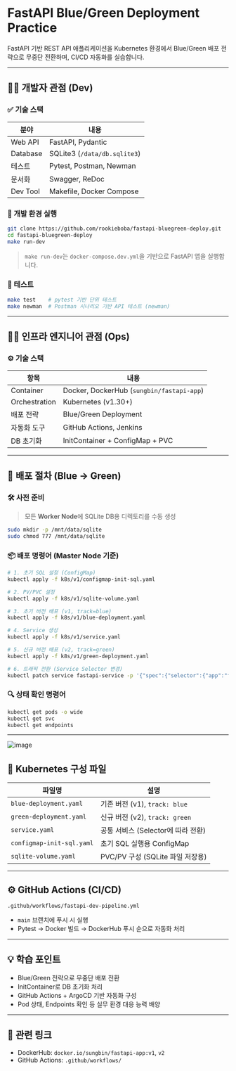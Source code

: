 # FastAPI Blue/Green Deployment Practice

FastAPI 기반 REST API 애플리케이션을 Kubernetes 환경에서 Blue/Green 배포 전략으로 무중단 전환하며, CI/CD 자동화를 실습합니다.

---

## 🧑‍💻 개발자 관점 (Dev)

### ✅ 기술 스택

| 분야     | 내용                      |
|----------|---------------------------|
| Web API  | FastAPI, Pydantic         |
| Database | SQLite3 (`/data/db.sqlite3`) |
| 테스트   | Pytest, Postman, Newman   |
| 문서화   | Swagger, ReDoc            |
| Dev Tool | Makefile, Docker Compose  |

### 🔧 개발 환경 실행

```bash
git clone https://github.com/rookieboba/fastapi-bluegreen-deploy.git
cd fastapi-bluegreen-deploy
make run-dev
```

> `make run-dev`는 `docker-compose.dev.yml`을 기반으로 FastAPI 앱을 실행합니다.

### 🧪 테스트

```bash
make test    # pytest 기반 단위 테스트
make newman  # Postman 시나리오 기반 API 테스트 (newman)
```

---

## 👷‍♂️ 인프라 엔지니어 관점 (Ops)

### ⚙️ 기술 스택

| 항목         | 내용                                               |
|--------------|----------------------------------------------------|
| Container    | Docker, DockerHub (`sungbin/fastapi-app`)         |
| Orchestration | Kubernetes (v1.30+)                               |
| 배포 전략     | Blue/Green Deployment                             |
| 자동화 도구  | GitHub Actions, Jenkins                           |
| DB 초기화     | InitContainer + ConfigMap + PVC                   |

---

## 🚀 배포 절차 (Blue → Green)

### 🛠 사전 준비

> 모든 **Worker Node**에 SQLite DB용 디렉토리를 수동 생성

```bash
sudo mkdir -p /mnt/data/sqlite
sudo chmod 777 /mnt/data/sqlite
```

### 📦 배포 명령어 (Master Node 기준)

```bash
# 1. 초기 SQL 설정 (ConfigMap)
kubectl apply -f k8s/v1/configmap-init-sql.yaml

# 2. PV/PVC 설정
kubectl apply -f k8s/v1/sqlite-volume.yaml

# 3. 초기 버전 배포 (v1, track=blue)
kubectl apply -f k8s/v1/blue-deployment.yaml

# 4. Service 생성
kubectl apply -f k8s/v1/service.yaml

# 5. 신규 버전 배포 (v2, track=green)
kubectl apply -f k8s/v1/green-deployment.yaml

# 6. 트래픽 전환 (Service Selector 변경)
kubectl patch service fastapi-service -p '{"spec":{"selector":{"app":"fastapi", "track":"green"}}}'
```

### 🔍 상태 확인 명령어

```bash
kubectl get pods -o wide
kubectl get svc
kubectl get endpoints
```

---

![image](https://github.com/user-attachments/assets/c455c3c6-5b5e-4e12-bee8-522d445ae111)


## 📂 Kubernetes 구성 파일

| 파일명                          | 설명                                 |
|----------------------------------|--------------------------------------|
| `blue-deployment.yaml`          | 기존 버전 (v1), `track: blue`        |
| `green-deployment.yaml`         | 신규 버전 (v2), `track: green`       |
| `service.yaml`                  | 공통 서비스 (Selector에 따라 전환)  |
| `configmap-init-sql.yaml`       | 초기 SQL 실행용 ConfigMap            |
| `sqlite-volume.yaml`            | PVC/PV 구성 (SQLite 파일 저장용)     |

---

## ⚙️ GitHub Actions (CI/CD)

`.github/workflows/fastapi-dev-pipeline.yml`  
- `main` 브랜치에 푸시 시 실행  
- Pytest → Docker 빌드 → DockerHub 푸시 순으로 자동화 처리

---

## 💡 학습 포인트

- Blue/Green 전략으로 무중단 배포 전환  
- InitContainer로 DB 초기화 처리  
- GitHub Actions + ArgoCD 기반 자동화 구성  
- Pod 상태, Endpoints 확인 등 실무 환경 대응 능력 배양

---

## 🔗 관련 링크

- DockerHub: `docker.io/sungbin/fastapi-app:v1`, `v2`
- GitHub Actions: `.github/workflows/`
